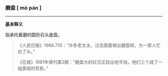 ### 磨盘 [ mò pán ]

------

**基本释义**

指承托着磨的圆形石头底盘。

> 《人民日报》1968.7.10：“许多老太太，过去围着锅台磨盘转，为一家人忙白了头。”
>
> 《花城》1981年增刊第2期：“磨盘大的红日正跃出地平线，他们三个成了一组美丽的剪影。”

